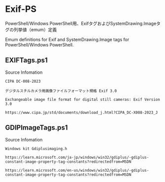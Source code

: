 # Exif-PS
PowerShell/Windows PowerShell用、ExifタグおよびSystemDrawing.Imageタグの列挙値（emum）定義

Emum definitions for Exif and SystemDrawing.Image tags for PowerShell/Windows PowerShell.

## EXIFTags.ps1
  Source Infomation
  
    CIPA DC-008-2023
    
    デジタルスチルカメラ用画像ファイルフォーマット規格 Exif 3.0
    
    Exchangeable image file format for digital still cameras: Exif Version 3.0
    
    https://www.cipa.jp/std/documents/download_j.html?CIPA_DC-X008-2023_J

## GDIPImageTags.ps1
  Source Infomation
  
    Windows kit Gdiplusimaging.h
    
    https://learn.microsoft.com/ja-jp/windows/win32/gdiplus/-gdiplus-constant-image-property-tag-constants?redirectedfrom=MSDN
    
    https://learn.microsoft.com/en-us/windows/win32/gdiplus/-gdiplus-constant-image-property-tag-constants?redirectedfrom=MSDN
